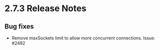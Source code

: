 # 2.7.3 Release Notes

## Bug fixes

- Remove maxSockets limit to allow more concurrent connections. Issue: #2492
